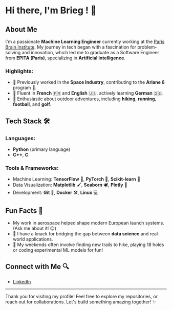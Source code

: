 # Hi there, I'm Brieg ! 👋

## About Me

I'm a passionate **Machine Learning Engineer** currently working at the [Paris Brain Institute](https://www.icm-institute.org/en/). My journey in tech began with a fascination for problem-solving and innovation, which led me to graduate as a Software Engineer from **EPITA (Paris)**, specializing in **Artificial Intelligence**.

### Highlights:
- 🌌 Previously worked in the **Space Industry**, contributing to the **Ariane 6** program 🚀.
- 🔄 Fluent in **French** 🇫🇷 and **English** 🇺🇸, actively learning **German** 🇩🇪.
- 🏃 Enthusiastic about outdoor adventures, including **hiking**, **running**, **football**, and **golf**.

## Tech Stack 🛠️

### Languages:
- **Python** (primary language)
- **C++**, **C**

### Tools & Frameworks:
- Machine Learning: **TensorFlow** 🔦, **PyTorch** 🧪, **Scikit-learn** 🔢
- Data Visualization: **Matplotlib** 🖌️, **Seaborn** 🕊, **Plotly** 🎨
- Development: **Git** 🔧, **Docker** 🛠️, **Linux** 💻

## Fun Facts 🚀
- My work in aerospace helped shape modern European launch systems. (Ask me about it! 😉)
- 🔄 I have a knack for bridging the gap between **data science** and real-world applications.
- 🌿 My weekends often involve finding new trails to hike, playing 18 holes or coding experimental ML models for fun!

## Connect with Me 🔍
- [LinkedIn](https://www.linkedin.com/in/boudea/)

---

Thank you for visiting my profile! Feel free to explore my repositories, or reach out for collaborations. Let's build something amazing together! ✨
